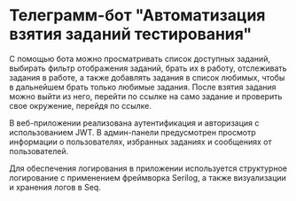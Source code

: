 # Телеграмм-бот "Автоматизация взятия заданий тестирования"
С помощью бота можно просматривать список доступных заданий, выбирать фильтр отображения заданий, брать их в работу, отслеживать задания в работе, а также добавлять задания в список любимых, чтобы в дальнейшем брать только любимые задания. После взятия задания можно выйти из него, перейти по ссылке на само задание и проверить свое окружение, перейдя по ссылке.

В веб-приложении реализована аутентификация и авторизация с использованием JWT. В админ-панели предусмотрен просмотр информации о пользователях, избранных заданиях и сообщениях от пользователей.

Для обеспечения логирования в приложении используется структурное логирование с применением фреймворка Serilog, а также визуализации и хранения логов в Seq.

